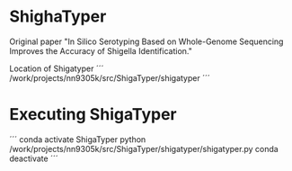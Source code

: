 ShighaTyper
===========
Original paper
"In Silico Serotyping Based on Whole-Genome Sequencing Improves the Accuracy of Shigella Identification."


Location of Shigatyper
´´´
/work/projects/nn9305k/src/ShigaTyper/shigatyper
´´´

Executing ShigaTyper
====================
´´´
conda activate ShigaTyper
python /work/projects/nn9305k/src/ShigaTyper/shigatyper/shigatyper.py
conda deactivate 
´´´
